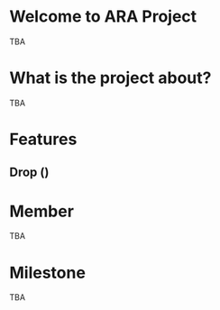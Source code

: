 # Welcome to ARA Project
TBA

# What is the project about?
TBA

# Features
## Drop ()

# Member
TBA

# Milestone
TBA
